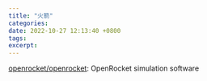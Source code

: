 ```yaml
---
title: "火箭"
categories: 
date: 2022-10-27 12:13:40 +0800
tags: 
excerpt: 
---
```








[openrocket/openrocket](https://github.com/openrocket/openrocket): OpenRocket simulation software













